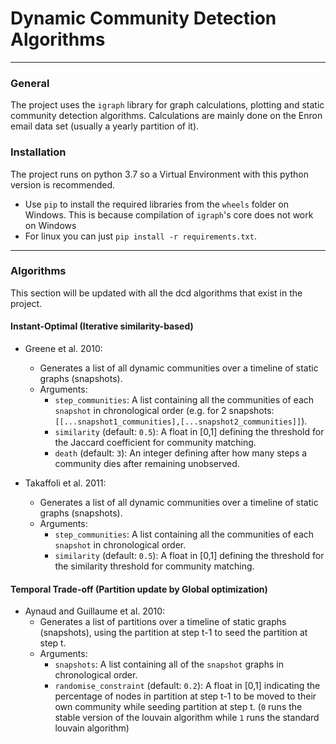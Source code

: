 # Dynamic Community Detection Algorithms

***

### General

The project uses the `igraph` library for graph calculations, plotting and static community detection algorithms.
Calculations are mainly done on the Enron email data set (usually a yearly partition of it).

### Installation

The project runs on python 3.7 so a Virtual Environment with this python version is recommended. 
* Use `pip` to install the required libraries from the `wheels` folder on Windows.
This is because compilation of `igraph`'s core does not work on Windows
* For linux you can just `pip install -r requirements.txt`.

***

### Algorithms

This section will be updated with all the dcd algorithms that exist in the project.

#### Instant-Optimal (Iterative similarity-based)

* Greene et al. 2010:
    * Generates a list of all dynamic communities over a timeline of static graphs (snapshots).
    * Arguments:
        * `step_communities`: A list containing all the communities of each `snapshot` in chronological order
        (e.g. for 2 snapshots: `[[...snapshot1_communities],[...snapshot2_communities]]`).
        * `similarity` (default: `0.5`): A float in [0,1] defining the threshold for the Jaccard coefficient for community matching.
        * `death` (default: `3`): An integer defining after how many steps a community dies after remaining unobserved.

* Takaffoli et al. 2011:
    * Generates a list of all dynamic communities over a timeline of static graphs (snapshots).
    * Arguments:
        * `step_communities`: A list containing all the communities of each `snapshot` in chronological order.
        * `similarity` (default: `0.5`): A float in [0,1] defining the threshold for the similarity threshold for community matching.

#### Temporal Trade-off (Partition update by Global optimization)

* Aynaud and Guillaume et al. 2010:
    * Generates a list of partitions over a timeline of static graphs (snapshots), using the partition at step t-1 to seed the partition at step t.
    * Arguments:
        * `snapshots`: A list containing all of the `snapshot` graphs in chronological order.
        * `randomise_constraint` (default: `0.2`): A float in [0,1] indicating the percentage of nodes in partition at step t-1 to be moved to their own community while seeding partition at step t.
        (`0` runs the stable version of the louvain algorithm while `1` runs the standard louvain algorithm)